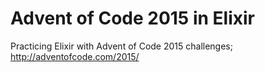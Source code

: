 # Advent of Code 2015 in Elixir
Practicing Elixir with Advent of Code 2015 challenges; http://adventofcode.com/2015/
